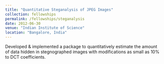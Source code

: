 ```yaml
---
title: "Quantitative Steganalysis of JPEG Images"
collection: fellowships
permalink: /fellowships/steganalysis
date: 2012-06-30
venue: "Indian Institute of Science"
location: "Bangalore, India"
---
```

Developed & implemented a package to quantitatively estimate the amount of data hidden in stegnographed images with modifications as small as 10% to DCT coefficients.
